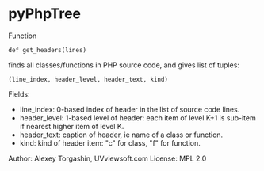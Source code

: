 # pyPhpTree

Function

    def get_headers(lines)
  
finds all classes/functions in PHP source code, and gives list of tuples:

    (line_index, header_level, header_text, kind)
  
Fields:

- line_index: 0-based index of header in the list of source code lines.
- header_level: 1-based level of header: each item of level K+1 is sub-item if nearest higher item of level K.
- header_text: caption of header, ie name of a class or function.
- kind: kind of header item: "c" for class, "f" for function.

Author: Alexey Torgashin, UVviewsoft.com 
License: MPL 2.0

